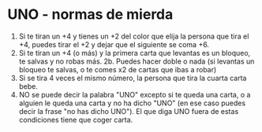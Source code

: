 # UNO - normas de mierda

1. Si te tiran un +4 y tienes un +2 del color que elija la persona que tira el +4, puedes tirar el +2 y dejar que el siguiente se coma +6.
2. Si te tiran un +4 (o más) y la primera carta que levantas es un bloqueo, te salvas y no robas más. 
  2b. Puedes hacer doble o nada (si levantas un bloqueo te salvas, o te comes x2 de cartas que ibas a robar)
3. Si se tira 4 veces el mismo número, la persona que tira la cuarta carta bebe.
4. NO se puede decir la palabra "UNO" excepto si te queda una carta, o a alguien le queda una carta y no ha dicho "UNO" (en ese caso puedes decir la frase "no has dicho UNO"). El que diga UNO fuera de estas condiciones tiene que coger carta.
